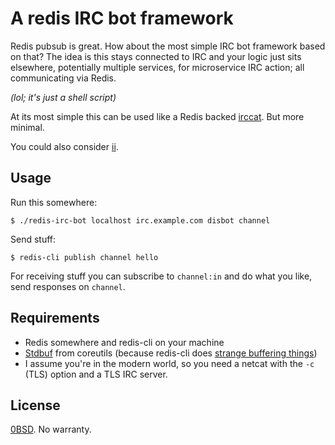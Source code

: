 # A redis IRC bot framework

Redis pubsub is great. How about the most simple IRC bot framework based on
that? The idea is this stays connected to IRC and your logic just sits
elsewhere, potentially multiple services, for microservice IRC action; all
communicating via Redis.

_(lol; it's just a shell script)_

At its most simple this can be used like a Redis backed
[irccat](https://github.com/irccloud/irccat). But more minimal.

You could also consider [ii](https://tools.suckless.org/ii/).

## Usage

Run this somewhere:

```cli
$ ./redis-irc-bot localhost irc.example.com disbot channel
```

Send stuff:

```cli
$ redis-cli publish channel hello
```

For receiving stuff you can subscribe to `channel:in` and do what you like,
send responses on `channel`.

## Requirements

- Redis somewhere and redis-cli on your machine
- [Stdbuf](https://www.gnu.org/software/coreutils/manual/html_node/stdbuf-invocation.html) from coreutils (because redis-cli does [strange buffering things](https://stackoverflow.com/a/66103101))
- I assume you're in the modern world, so you need a netcat with the `-c` (TLS) option and a TLS IRC server.

## License

[0BSD](https://dgl.cx/0bsd). No warranty.
